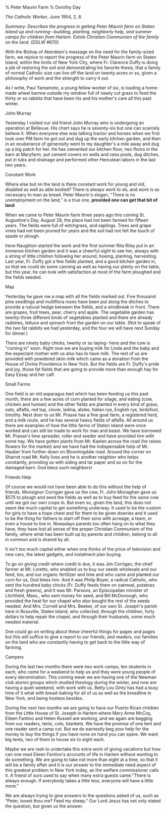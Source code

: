 % Peter Maurin Farm
% Dorothy Day

*The Catholic Worker*, June 1954, 2, 8.

*Summary: Describes the progress in getting Peter Maurin farm on Staten
Island up and running--building, planting, neighborly help, and summer
camps for children from Harlem. Extols Christian Communism of the family
on the land. (DDLW \#670).*

With the Bishop of Aberdeen's message on the need for the family-sized
farm, we rejoice to report the progress of the Peter Maurin farm on
Staten Island, within the limits of New York City, where Fr. Clarence
Duffy is doing a job of restoring the soil and demonstrating his
favorite thesis, that a family of normal Catholic size can live off the
land on twenty acres or so, given a philosophy of work and the strength
to carry it out.

As I write, Paul Yamamoto, a young fellow worker of six, is loading a
home-made wheel barrow outside my window full of newly cut grass to feed
the thirty or so rabbits that have been his and his mother's care all
this past winter.

John Murray

Yesterday I visited our old friend John Murray who is undergoing an
operation at Bellevue. His chart says he is seventy-six but one can
scarcely believe it. When everyone else was talking tractor and horses
when we first took over PM farm he got out and dug up the early kitchen
garden, and then in an exuberance of generosity went to my daughter's a
mile away and dug up a big patch for her. He has cemented our kitchen
floor, two floors in the barn at Maryfarm, put cement covers on wells
and cess pools, dug ditches, put in tubs and drainage and performed
other Herculean labors in the last two years.

Constant Work

Where else but on the land is there constant work for young and old,
disabled as well as able bodied? There is always work to do, and work is
as necessary to man as bread. Peter Maurin's slogan, "There is no
unemployment on the land," is a true one, **provided one can get that
bit of land**.

When we came to Peter Maurin farm three years ago this coming St.
Augustine's Day, August 28, the place had not been farmed for fifteen
years. The fields were full of witchgrass, and saplings. Trees and grape
vines had not been pruned for years and the soil had not felt the touch
of spade or plough.

Irene Naughton started the work and the first summer Rita Riley put in
an immense kitchen garden and it was a cheerful sight to see her, always
with a string of little children following her around, hoeing, planting,
harvesting. Last year, Fr. Duffy got a few fields planted, and a good
kitchen garden in, so that we could do some canning as well as having
our plenty on the table, but this year, he can look with satisfaction at
most of the farm ploughed and the fields seeded.

Map

Yesterday he gave me a map with all the fields marked out. Five thousand
pine seedlings and multiflora roses have been put along the ditches to
provide a natural hedge between the fields, and a windbreak in front.
There are grapes, fruit trees, pear, cherry and apple. The vegetable
garden has twenty-three different kinds of vegetables planted and there
are already radishes, lettuce and spinach from the garden on our table.
(Not to speak of the two fat rabbits we had yesterday, and the four we
will have next Sunday for dinner.)

There are ninety baby chicks, twenty or so laying- hens and the cow is
"coming in" soon. Right now we are buying milk for Linda and the baby
and the expectant mother with us also has to have milk. The rest of us
are provided with powdered skim milk which came as a donation from the
House of Divine Providence in New York. But the fields are Fr. Duffy's
pride and joy, those fat fields that are going to provide more than
enough hay for Easy Essay and her calf.

Small Farms

One field is an old asparagus bed which has been feeding us this past
month, there are a few acres of corn planted for silage, and eating
(cow, chicken and human) and the other fields are planted in every kind
of grass, oats, alfalfa, red top, clover, ladina, alsike, Italian rye,
English rye, birdsfoot, timothy. Next door to us Mr. Prasse has a fine
goat farm, a registered herd, and a milk route, and he has several heavy
fields of alfalfa. All around us there are examples of how the little
farms of Staten Island were once worked and can still be made to work
for man and beast. We have borrowed Mr. Prasse's lime spreader, roller
and seeder and have provided him with some hay. We have gotten plants
from Mr. Kaelen across the road (he raises flowers for the market) and
we have had the indispensable help of Mr. Hauber from further down on
Bloomingdale road. Around the corner on Sharrot road Mr. Kelly lives and
he is another neighbor who helps constantly, providing us with siding
and tar paper and so on for the damaged barn. God bless such neighbors!

Friends Help

Of course we would not have been able to do this without the help of
friends. Monsignor Corrigan gave us the cow, Fr. John Monaghan gave us
\$575 to plough and seed the fields as well as to buy feed for the same
cow until we got our own crops in. But even so, given the land, this
does not seem like much capital to get something underway. It used to be
the custom for girls to have a hope chest and for them to be given
dowries and it used to be the thing for fathers to start off their sons
with acreage, a team, or even a house to live in. Nowadays parents too
often hang on to what they have, they have lost all sense of the proper
Christian Communism of the family, where what has been built up by
parents and children, belong to all in common and is shared by all.

It isn't too much capital either when one thinks of the price of
television and new cars, the latest gadgets, and instalment plan buying.

To go on giving credit where credit is due, it was Jim Corrigan, the
chief farmer at Mt. Loretto, who enabled us to buy our seeds wholesale
and our feed, too, and our organic fertilizer and lime and who came and
planted our corn for us, God bless him. And it was Philip Boyer, a
radical Catholic, who sent the hundred baby chicks (Fr. Duffy feeds them
on oatmeal, potatoes and fresh greens), and it was Mr. Parsons, an
Episcopalian minister of Litchfield, Mass., who sent money for seed, and
Bill McDonough, who provided the heat for our chapel who also bought the
rest of the seeds needed. And Mrs. Cornell and Mrs. Beeker, of our own
St. Joseph's parish here in Rossville, Staten Island, who collected,
through the children, forty dollars to help repair the chapel, and
through their husbands, some much needed material.

One could go on writing about these cheerful things for pages and pages
but this will suffice to give a report to our friends, and readers, our
families on the land who are constantly having to get back to the little
way of farming.

Campers

During the last two months there were two work camps, ten students in
each, who came for a weekend to help us and they were young people of
every denomination. This coming week we are having one of the Newman
club alumni groups which studied theology during the winter, and now are
having a quiet weekend, with work with us. Betty Lou Ginty has had a
busy time of it what with bread-baking for all of us as well as the
breadline in New York, and being hostess besides.

During the next two months we are going to have our Puerto Rican
children from the Little House of St. Joseph in Harlem where Mary Anne
McCoy, Eileen Fantino and Helen Russell are working, and we again are
begging from our readers, tents, cots, blankets. We have the promise of
one tent and one reader sent a camp cot. But we do earnestly beg your
help for the money to buy the things if you have none on hand you can
spare. We want big tents, two of them to house six to eight each.

Maybe we are rash to undertake this extra work of giving vacations but
how can one read Eileen Fantino's accounts of life in Harlem without
wanting to do something. We are going to take not more than eight at a
time, so that it will be a family affair and it is our answer to the
immediate need aspect of this greatest problem in New York today, as the
welfare commissioner calls it. A friend of ours used to say when many
extra guests came:"There is always enough. If everybody takes a little
less, everyone will have a little more."

We are always trying to give answers to the questions asked of us, such
as "Peter, lovest thou me? Feed my sheep." Our Lord Jesus has not only
stated the question, but given us the answer.
